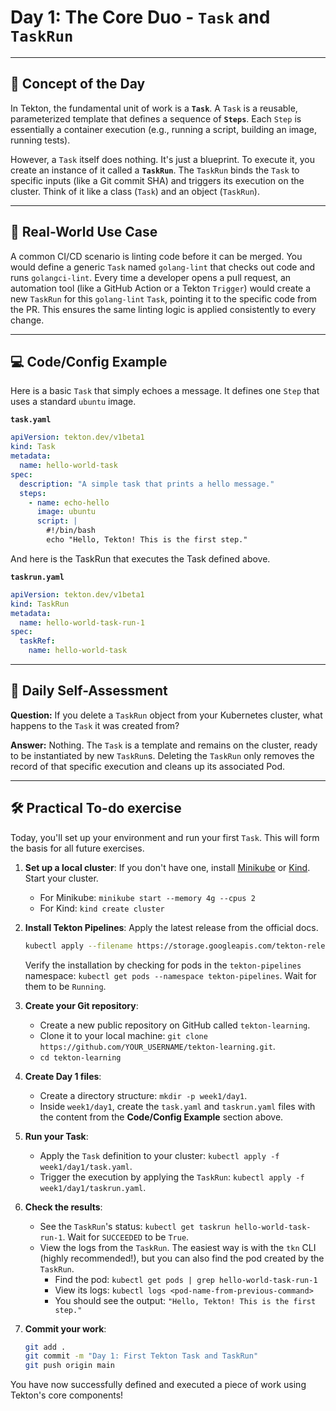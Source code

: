 # Day 1: The Core Duo - `Task` and `TaskRun`
---
## 🧠 Concept of the Day

In Tekton, the fundamental unit of work is a **`Task`**. A `Task` is a reusable, parameterized template that defines a sequence of **`Steps`**. Each `Step` is essentially a container execution (e.g., running a script, building an image, running tests).

However, a `Task` itself does nothing. It's just a blueprint. To execute it, you create an instance of it called a **`TaskRun`**. The `TaskRun` binds the `Task` to specific inputs (like a Git commit SHA) and triggers its execution on the cluster. Think of it like a class (`Task`) and an object (`TaskRun`).

---
## 💼 Real-World Use Case

A common CI/CD scenario is linting code before it can be merged. You would define a generic `Task` named `golang-lint` that checks out code and runs `golangci-lint`. Every time a developer opens a pull request, an automation tool (like a GitHub Action or a Tekton `Trigger`) would create a new `TaskRun` for this `golang-lint` `Task`, pointing it to the specific code from the PR. This ensures the same linting logic is applied consistently to every change.

---
## 💻 Code/Config Example

Here is a basic `Task` that simply echoes a message. It defines one `Step` that uses a standard `ubuntu` image.

**`task.yaml`**
```yaml
apiVersion: tekton.dev/v1beta1
kind: Task
metadata:
  name: hello-world-task
spec:
  description: "A simple task that prints a hello message."
  steps:
    - name: echo-hello
      image: ubuntu
      script: |
        #!/bin/bash
        echo "Hello, Tekton! This is the first step."
```
And here is the TaskRun that executes the Task defined above.

**`taskrun.yaml`**
```yaml
apiVersion: tekton.dev/v1beta1
kind: TaskRun
metadata:
  name: hello-world-task-run-1
spec:
  taskRef:
    name: hello-world-task
```

---
## 🤔 Daily Self-Assessment

**Question:** If you delete a `TaskRun` object from your Kubernetes cluster, what happens to the `Task` it was created from?

**Answer:** Nothing. The `Task` is a template and remains on the cluster, ready to be instantiated by new `TaskRun`s. Deleting the `TaskRun` only removes the record of that specific execution and cleans up its associated Pod.

---
## 🛠️ Practical To-do exercise

Today, you'll set up your environment and run your first `Task`. This will form the basis for all future exercises.

1.  **Set up a local cluster**: If you don't have one, install [Minikube](https://minikube.sigs.k8s.io/docs/start/) or [Kind](https://kind.sigs.k8s.io/docs/user/quick-start/). Start your cluster.
    * For Minikube: `minikube start --memory 4g --cpus 2`
    * For Kind: `kind create cluster`

2.  **Install Tekton Pipelines**: Apply the latest release from the official docs.
    ```bash
    kubectl apply --filename https://storage.googleapis.com/tekton-releases/pipeline/latest/release.yaml
    ```
    Verify the installation by checking for pods in the `tekton-pipelines` namespace: `kubectl get pods --namespace tekton-pipelines`. Wait for them to be `Running`.

3.  **Create your Git repository**:
    * Create a new public repository on GitHub called `tekton-learning`.
    * Clone it to your local machine: `git clone https://github.com/YOUR_USERNAME/tekton-learning.git`.
    * `cd tekton-learning`

4.  **Create Day 1 files**:
    * Create a directory structure: `mkdir -p week1/day1`.
    * Inside `week1/day1`, create the `task.yaml` and `taskrun.yaml` files with the content from the **Code/Config Example** section above.

5.  **Run your Task**:
    * Apply the `Task` definition to your cluster: `kubectl apply -f week1/day1/task.yaml`.
    * Trigger the execution by applying the `TaskRun`: `kubectl apply -f week1/day1/taskrun.yaml`.

6.  **Check the results**:
    * See the `TaskRun`'s status: `kubectl get taskrun hello-world-task-run-1`. Wait for `SUCCEEDED` to be `True`.
    * View the logs from the `TaskRun`. The easiest way is with the `tkn` CLI (highly recommended!), but you can also find the pod created by the `TaskRun`.
        * Find the pod: `kubectl get pods | grep hello-world-task-run-1`
        * View its logs: `kubectl logs <pod-name-from-previous-command>`
        * You should see the output: `"Hello, Tekton! This is the first step."`

7.  **Commit your work**:
    ```bash
    git add .
    git commit -m "Day 1: First Tekton Task and TaskRun"
    git push origin main
    ```

You have now successfully defined and executed a piece of work using Tekton's core components!
